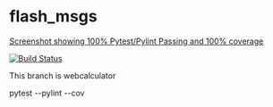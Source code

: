 # flash_msgs
[Screenshot showing 100% Pytest/Pylint Passing and 100% coverage](https://github.com/bobschicke/flash_msgs/blob/webcalculator/static/images/Screen%20Capture%20of%20Pytest%20and%20Pylint%20with%20full%20coverage.PNG)


[![Build Status](https://app.travis-ci.com/bobschicke/flash_msgs.svg?branch=webcalculator)](https://app.travis-ci.com/bobschicke/flash_msgs)

This branch is webcalculator


pytest  --pylint --cov


